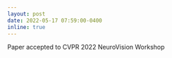 ```yaml
---
layout: post
date: 2022-05-17 07:59:00-0400
inline: true
---
```


Paper accepted to CVPR 2022 NeuroVision Workshop
